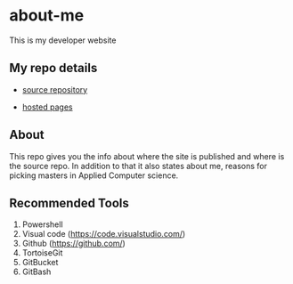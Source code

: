 # about-me
This is my developer website
## My repo details
* [source repository](https://github.com/sumanthreddy1233/about-me/blob/master/README.md)

* [hosted pages]( https://sumanthreddy1233.github.io/about-me/)
## About
This repo gives you the info about where the site is published and where is the source repo. In addition to that it also states about me, reasons for picking masters in Applied Computer science.
## Recommended Tools
1. Powershell
2. Visual code (https://code.visualstudio.com/)
3. Github (https://github.com/)
4. TortoiseGit
5. GitBucket
6. GitBash

